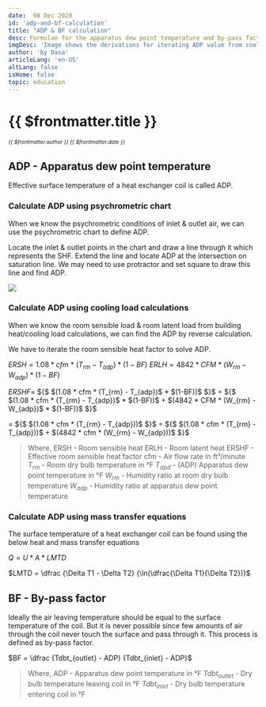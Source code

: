 ```yaml
---
date:  08 Dec 2020
id: 'adp-and-bf-calculation'
title: "ADP & BF calculation"
desc: Formulae for the apparatus dew point temperature and by-pass factor. 
imgDesc: 'Image shows the derivations for iterating ADP value from cooling load calculations'
author: 'by Dasa'
articleLang: 'en-US'
altLang: false
isHome: false
topic: education
---
```


<altLang />

# {{ $frontmatter.title }}
<i style="font-size: 0.75em;"> {{ $frontmatter.author }} {{ $frontmatter.date }} </i>

## ADP - Apparatus dew point temperature

Effective surface temperature of a heat exchanger coil is called ADP.

### Calculate ADP using psychrometric chart

When we know the psychrometric conditions of inlet & outlet air, we can use the psychrometric chart to define ADP.

Locate the inlet & outlet points in the chart and draw a line through it which represents the SHF. Extend the line and locate ADP at the intersection on saturation line. We may need to use protractor and set square to draw this line and find ADP.

![](/img/education/adp-and-bf-calculation/adp-chart.svg)

### Calculate ADP using cooling load calculations

When we know the room sensible load & room latent load from building heat/cooling load calculations, we can find the ADP by reverse calculation.

We have to iterate the room sensible heat factor to solve ADP.

$ERSH = 1.08 * cfm$ * $(T_{rm} - T_{adp}) * (1-BF)$
$ERLH = 4842 * CFM$ * $(W_{rm} - W_{adp}) * (1-BF)$
<!-- $ERSHF = \dfrac {(1.08 * cfm * (T_{rm} - T_{adp}) * (1-BF))} {(1.08 * cfm * (T_{rm} - T_{adp}) * (1-BF)) + (4842 * CFM * (W_{rm} - W_{adp}) * (1-BF))}$ -->

$ERSHF =$ ${$ $(1.08 * cfm * (T_{rm} - T_{adp})$ * $(1-BF))$ $}$ 
÷ ${$ $(1.08 * cfm * (T_{rm} - T_{adp})$ * $(1-BF))$ + $(4842 * CFM * (W_{rm} - W_{adp})$ * $(1-BF))$ $}$

<!-- $= \dfrac {(1.08 * cfm * (T_{rm} - T_{adp}))} {(1.08 * cfm * (T_{rm} - T_{adp})) + (4842 * cfm * (W_{rm} - W_{adp}))}$ -->
= ${$ $(1.08 * cfm * (T_{rm} - T_{adp}))$ $}$ ÷ ${$ $(1.08 * cfm * (T_{rm} - T_{adp}))$ + $(4842 * cfm * (W_{rm} - W_{adp}))$ $}$

>Where,
>ERSH - Room sensible heat
>ERLH - Room latent heat
>ERSHF - Effective room sensible heat factor
>cfm - Air flow rate in ft³/minute
>$T_{rm}$ - Room dry bulb temperature in °F
>$T_{apd}$ - (ADP) Apparatus dew point temperature in °F
>$W_{rm}$ - Humidity ratio at room dry bulb temperature
>$W_{adp}$ - Humidity ratio at apparatus dew point temperature

<DynamicGlobalComponent componentName="AdpCalculation" />

### Calculate ADP using mass transfer equations

The surface temperature of a heat exchanger coil can be found using the below heat and mass transfer equations 

$Q	= U * A * LMTD$

$LMTD = \dfrac {\Delta T1 - \Delta T2} {\ln(\dfrac{\Delta T1}{\Delta T2})}$

## BF - By-pass factor

Ideally the air leaving temperature should be equal to the surface temperature of the coil.  But it is never possible since few amounts of air through the coil never touch the surface and pass through it. This process is defined as by-pass factor.

$BF = \dfrac {Tdbt_{outlet} - ADP} {Tdbt_{inlet} - ADP}$

>Where,
>ADP - Apparatus dew point temperature in °F
>$Tdbt_{outlet}$ - Dry bulb temperature leaving coil in °F
>$Tdbt_{inlet}$ - Dry bulb temperature entering coil in °F

<DynamicGlobalComponent componentName="ByPassFactor" />
